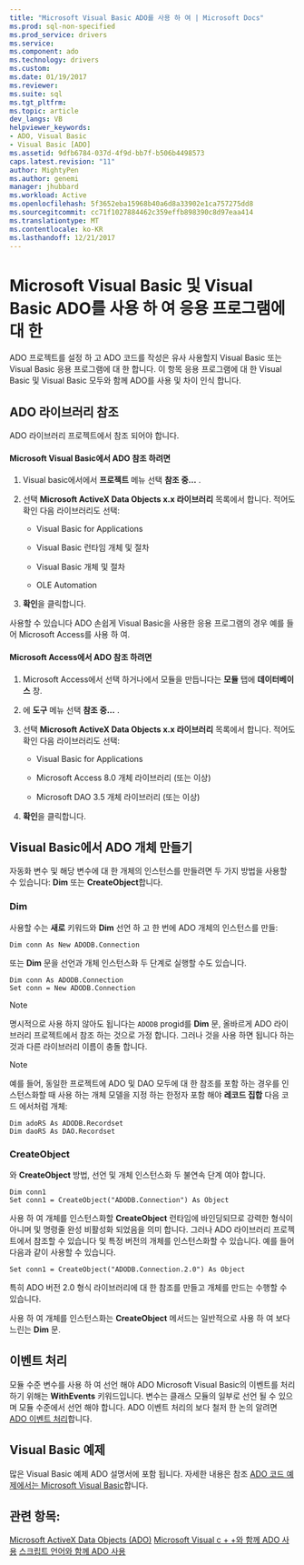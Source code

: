 ```yaml
---
title: "Microsoft Visual Basic ADO를 사용 하 여 | Microsoft Docs"
ms.prod: sql-non-specified
ms.prod_service: drivers
ms.service: 
ms.component: ado
ms.technology: drivers
ms.custom: 
ms.date: 01/19/2017
ms.reviewer: 
ms.suite: sql
ms.tgt_pltfrm: 
ms.topic: article
dev_langs: VB
helpviewer_keywords:
- ADO, Visual Basic
- Visual Basic [ADO]
ms.assetid: 9dfb6784-037d-4f9d-bb7f-b506b4498573
caps.latest.revision: "11"
author: MightyPen
ms.author: genemi
manager: jhubbard
ms.workload: Active
ms.openlocfilehash: 5f3652eba15968b40a6d8a33902e1ca757275dd8
ms.sourcegitcommit: cc71f1027884462c359effb898390c8d97eaa414
ms.translationtype: MT
ms.contentlocale: ko-KR
ms.lasthandoff: 12/21/2017
---
```

# <a name="using-ado-with-microsoft-visual-basic-and-visual-basic-for-applications"></a>Microsoft Visual Basic 및 Visual Basic ADO를 사용 하 여 응용 프로그램에 대 한
ADO 프로젝트를 설정 하 고 ADO 코드를 작성은 유사 사용할지 Visual Basic 또는 Visual Basic 응용 프로그램에 대 한 합니다. 이 항목 응용 프로그램에 대 한 Visual Basic 및 Visual Basic 모두와 함께 ADO를 사용 및 차이 인식 합니다.

## <a name="referencing-the-ado-library"></a>ADO 라이브러리 참조
 ADO 라이브러리 프로젝트에서 참조 되어야 합니다.

#### <a name="to-reference-ado-from-microsoft-visual-basic"></a>Microsoft Visual Basic에서 ADO 참조 하려면

1.  Visual basic에서에서 **프로젝트** 메뉴 선택 **참조 중...** .

2.  선택 **Microsoft ActiveX Data Objects x.x 라이브러리** 목록에서 합니다. 적어도 확인 다음 라이브러리도 선택:

    -   Visual Basic for Applications

    -   Visual Basic 런타임 개체 및 절차

    -   Visual Basic 개체 및 절차

    -   OLE Automation

3.  **확인**을 클릭합니다.

 사용할 수 있습니다 ADO 손쉽게 Visual Basic을 사용한 응용 프로그램의 경우 예를 들어 Microsoft Access를 사용 하 여.

#### <a name="to-reference-ado-from-microsoft-access"></a>Microsoft Access에서 ADO 참조 하려면

1.  Microsoft Access에서 선택 하거나에서 모듈을 만듭니다는 **모듈** 탭에 **데이터베이스** 창.

2.  에 **도구** 메뉴 선택 **참조 중...** .

3.  선택 **Microsoft ActiveX Data Objects x.x 라이브러리** 목록에서 합니다. 적어도 확인 다음 라이브러리도 선택:

    -   Visual Basic for Applications

    -   Microsoft Access 8.0 개체 라이브러리 (또는 이상)

    -   Microsoft DAO 3.5 개체 라이브러리 (또는 이상)

4.  **확인**을 클릭합니다.

## <a name="creating-ado-objects-in-visual-basic"></a>Visual Basic에서 ADO 개체 만들기
 자동화 변수 및 해당 변수에 대 한 개체의 인스턴스를 만들려면 두 가지 방법을 사용할 수 있습니다: **Dim** 또는 **CreateObject**합니다.

### <a name="dim"></a>Dim
 사용할 수는 **새로** 키워드와 **Dim** 선언 하 고 한 번에 ADO 개체의 인스턴스를 만들:

```
Dim conn As New ADODB.Connection
```

 또는 **Dim** 문을 선언과 개체 인스턴스화 두 단계로 실행할 수도 있습니다.

```
Dim conn As ADODB.Connection
Set conn = New ADODB.Connection
```

> [!NOTE]
>  명시적으로 사용 하지 않아도 됩니다는 `ADODB` progid를 **Dim** 문, 올바르게 ADO 라이브러리 프로젝트에서 참조 하는 것으로 가정 합니다. 그러나 것을 사용 하면 됩니다 하는 것과 다른 라이브러리 이름이 충돌 합니다.

> [!NOTE]
>  예를 들어, 동일한 프로젝트에 ADO 및 DAO 모두에 대 한 참조를 포함 하는 경우를 인스턴스화할 때 사용 하는 개체 모델을 지정 하는 한정자 포함 해야 **레코드 집합** 다음 코드 에서처럼 개체:

```
Dim adoRS As ADODB.Recordset
Dim daoRS As DAO.Recordset
```

### <a name="createobject"></a>CreateObject
 와 **CreateObject** 방법, 선언 및 개체 인스턴스화 두 불연속 단계 여야 합니다.

```
Dim conn1
Set conn1 = CreateObject("ADODB.Connection") As Object
```

 사용 하 여 개체를 인스턴스화할 **CreateObject** 런타임에 바인딩되므로 강력한 형식이 아니며 및 명령줄 완성 비활성화 되었음을 의미 합니다. 그러나 ADO 라이브러리 프로젝트에서 참조할 수 있습니다 및 특정 버전의 개체를 인스턴스화할 수 있습니다. 예를 들어 다음과 같이 사용할 수 있습니다.

```
Set conn1 = CreateObject("ADODB.Connection.2.0") As Object
```

 특히 ADO 버전 2.0 형식 라이브러리에 대 한 참조를 만들고 개체를 만드는 수행할 수 있습니다.

 사용 하 여 개체를 인스턴스화는 **CreateObject** 메서드는 일반적으로 사용 하 여 보다 느린는 **Dim** 문.

## <a name="handling-events"></a>이벤트 처리
 모듈 수준 변수를 사용 하 여 선언 해야 ADO Microsoft Visual Basic의 이벤트를 처리 하기 위해는 **WithEvents** 키워드입니다. 변수는 클래스 모듈의 일부로 선언 될 수 있으며 모듈 수준에서 선언 해야 합니다. ADO 이벤트 처리의 보다 철저 한 논의 알려면 [ADO 이벤트 처리](../../../ado/guide/data/handling-ado-events.md)합니다.

## <a name="visual-basic-examples"></a>Visual Basic 예제
 많은 Visual Basic 예제 ADO 설명서에 포함 됩니다. 자세한 내용은 참조 [ADO 코드 예제에서는 Microsoft Visual Basic](../../../ado/reference/ado-api/ado-code-examples-in-visual-basic.md)합니다.

## <a name="see-also"></a>관련 항목:
 [Microsoft ActiveX Data Objects (ADO)](../../../ado/microsoft-activex-data-objects-ado.md) [Microsoft Visual c + +와 함께 ADO 사용](../../../ado/guide/appendixes/using-ado-with-microsoft-visual-c.md) [스크립트 언어와 함께 ADO 사용](../../../ado/guide/appendixes/using-ado-with-scripting-languages.md)
